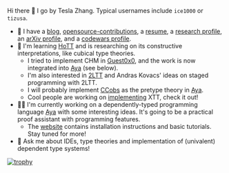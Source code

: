 Hi there 👋 I go by Tesla Zhang. Typical usernames include `ice1000` or `tizusa`.

+ 🌱 I have a [blog], [opensource-contributions], a [resume], a [research profile], an [arXiv profile], and a [codewars profile].
+ 🤔 I'm learning [HoTT] and is researching on its constructive interpretations, like cubical type theories.
  + I tried to implement CHM in [Guest0x0], and the work is now integrated into [Aya] (see below).
  + I'm also interested in [2LTT] and Andras Kovacs' ideas on staged programming with 2LTT.
  + I will probably implement [CCobs] as the pretype theory in [Aya].
  + Cool people are working on [implementing][XTT-impl] XTT, check it out!
+ 👨‍💻 I'm currently working on a dependently-typed programming language [Aya] with some interesting ideas.
  It's going to be a practical proof assistant with programming features.
  + The [website][AyaWeb] contains installation instructions and basic tutorials. Stay tuned for more!
+ 💬 Ask me about IDEs, type theories and implementation of (univalent) dependent type systems!

[![trophy](https://github-profile-trophy.vercel.app/?username=ice1000)](https://github.com/ryo-ma/github-profile-trophy)

 [blog]: https://ice1000.org
 [opensource-contributions]: https://ice1000.org/opensource-contributions
 [resume]: https://github.com/ice1000/resume
 [Guest0x0]: https://github.com/ice1000/guest0x0
 [research profile]: https://personal.psu.edu/yqz5714
 [arXiv profile]: https://arxiv.org/a/zhang_t_4
 [codewars profile]: https://www.codewars.com/users/ice1000
 [HoTT]: https://homotopytypetheory.org
 [Aya]: https://github.com/aya-prover/aya-dev
 [2LTT]: https://ncatlab.org/nlab/show/two-level+type+theory
 [XTT]: https://arxiv.org/abs/2003.01491
 [XTT-impl]: https://github.com/mb64/xtt
 [CCobs]: https://popl23.sigplan.org/details/POPL-2023-popl-research-papers/74/Impredicative-Observational-Equality
 [AyaWeb]: https://www.aya-prover.org
